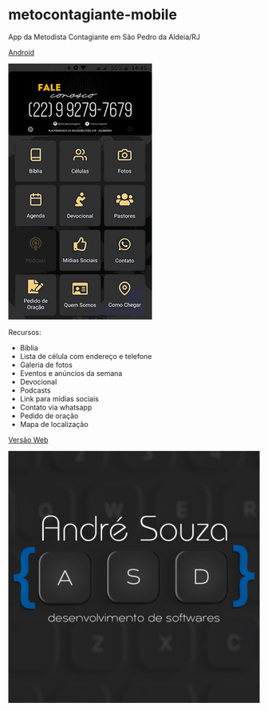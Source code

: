 # metocontagiante-mobile

App da Metodista Contagiante em São Pedro da Aldeia/RJ

[Android](https://play.google.com/store/apps/details?id=br.com.andresouzadev.metocontagiante)

![screenshot](screenshot.gif)

Recursos:

- Bíblia
- Lista de célula com endereço e telefone
- Galeria de fotos
- Eventos e anúncios da semana
- Devocional
- Podcasts
- Link para mídias sociais
- Contato via whatsapp
- Pedido de oração
- Mapa de localização

[Versão Web](https://github.com/AndreLuiz-JS/metocontagiante)

![dev-logo](dev-logo.jpg)
